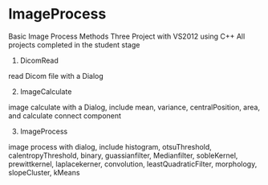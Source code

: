 # ImageProcess
Basic Image Process Methods
Three Project with VS2012 using C++
All projects completed in the student stage

1. DicomRead

read Dicom file with a Dialog

2. ImageCalculate

image calculate with a Dialog, include mean, variance, centralPosition, area, and calculate connect component

3. ImageProcess

image process with dialog, include histogram, otsuThreshold, calentropyThreshold, binary, guassianfilter, 
Medianfilter, sobleKernel, prewittkernel, laplacekerner, convolution, leastQuadraticFilter, morphology,
slopeCluster, kMeans
